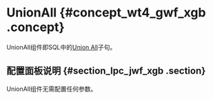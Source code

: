 # UnionAll {#concept_wt4_gwf_xgb .concept}

UnionAll组件即SQL中的[Union All](../../../../../cn.zh-CN/用户指南/SQL/SELECT操作/交集、并集和补集.md#)子句。

## 配置面板说明 {#section_lpc_jwf_xgb .section}

UnionAll组件无需配置任何参数。


